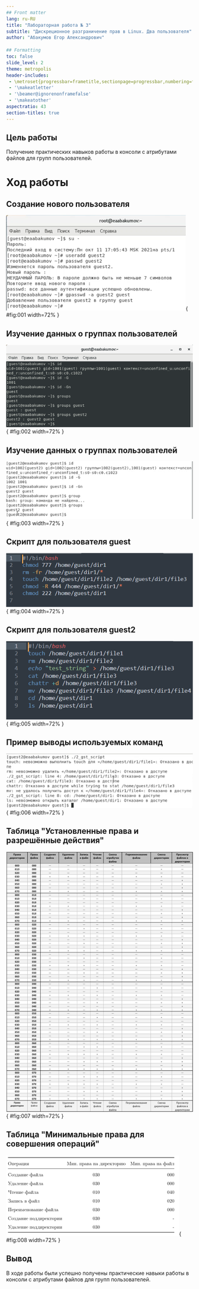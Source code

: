 ```yaml
---
## Front matter
lang: ru-RU
title: "Лабораторная работа № 3"
subtitle: "Дискреционное разграничение прав в Linux. Два пользователя"
author: "Абакумов Егор Александрович"

## Formatting
toc: false
slide_level: 2
theme: metropolis
header-includes: 
 - \metroset{progressbar=frametitle,sectionpage=progressbar,numbering=fraction}
 - '\makeatletter'
 - '\beamer@ignorenonframefalse'
 - '\makeatother'
aspectratio: 43
section-titles: true
---
```


## Цель работы

Получение практических навыков работы в консоли с атрибутами файлов для групп пользователей.

# Ход работы

## Создание нового пользователя

![](image/pres/1.png){ #fig:001 width=72% }

## Изучение данных о группах пользователей

![](image/pres/2.png){ #fig:002 width=72% }

## Изучение данных о группах пользователей

![](image/pres/3.png){ #fig:003 width=72% }

## Скрипт для пользователя guest

![](image/pres/4.png){ #fig:004 width=72% }

## Скрипт для пользователя guest2

![](image/pres/5.png){ #fig:005 width=72% }

## Пример выводы используемых команд

![](image/pres/6.png){ #fig:006 width=72% }

## Таблица "Установленные права и разрешённые действия"

![](image/pres/7.png){ #fig:007 width=72% }

## Таблица "Минимальные права для совершения операций"

![](image/pres/8.png){ #fig:008 width=72% }

## Вывод

В ходе работы были успешно получены практические навыки работы в консоли с атрибутами файлов для групп пользователей.
